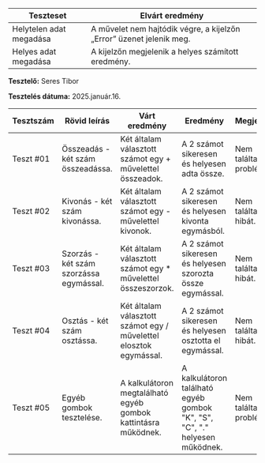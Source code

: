  | Teszteset               | Elvárt eredmény                                                                                                     | 
 |-------------------------|---------------------------------------------------------------------------------------------------------------------| 
 | Helytelen adat megadása | A  művelet nem hajtódik végre, a kijelzőn „Error” üzenet jelenik meg.                                               |
 | Helyes adat megadása    | A kijelzőn megjelenik a helyes számított eredmény.                                                                   | 

**Tesztelő:** Seres Tibor

**Tesztelés dátuma:** 2025.január.16.

| Tesztszám | Rövid leírás                     | Várt eredmény                                              | Eredmény                      | Megjegyzés                |
|-----------|----------------------------------|------------------------------------------------------------|-------------------------------|---------------------------|
| Teszt #01 | Összeadás - két szám összeadássa. | Két általam választott számot egy + művelettel összeadok. | A 2 számot sikeresen és helyesen adta össze. | Nem találtam problémát. |
| Teszt #02 | Kivonás -  két szám kivonássa. | Két általam választott számot egy - művelettel kivonok. | A 2 számot sikeresen és helyesen kivonta egymásból. | Nem találtam hibát. |
| Teszt #03 | Szorzás -  két szám szorzássa egymással. | Két általam választott számot egy * művelettel összeszorzok. | A 2 számot sikeresen és helyesen szorozta össze egymással.| Nem találtam hibát. |
| Teszt #04 | Osztás - két szám osztássa. | Két általam választott számot egy / művelettel elosztok egymással. | A 2 számot sikeresen és helyesen osztotta el egymással. | Nem találtam hibát. |
| Teszt #05 | Egyéb gombok tesztelése. | A kalkulátoron megtalálható egyéb gombok kattintásra működnek.  | A kalkulátoron található egyéb gombok "K", "S", "C", "." helyesen működnek. | Nem találtam problémát. |
 
